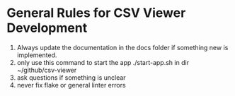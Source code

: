 # General Rules for CSV Viewer Development

1. Always update the documentation in the docs folder if something new is implemented.
2. only use this command to start the app  ./start-app.sh in dir ~/github/csv-viewer 
3. ask questions if something is unclear
4. never fix flake or general linter errors